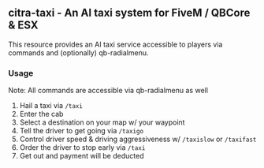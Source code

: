 ## citra-taxi - An AI taxi system for FiveM / QBCore & ESX
This resource provides an AI taxi service accessible to players via commands and (optionally) qb-radialmenu.

### Usage ###
Note: All commands are accessible via qb-radialmenu as well

1. Hail a taxi via `/taxi`
2. Enter the cab
3. Select a destination on your map w/ your waypoint
4. Tell the driver to get going via `/taxigo`
5. Control driver speed & driving aggressiveness w/ `/taxislow` or `/taxifast`
6. Order the driver to stop early via `/taxi`
7. Get out and payment will be deducted
